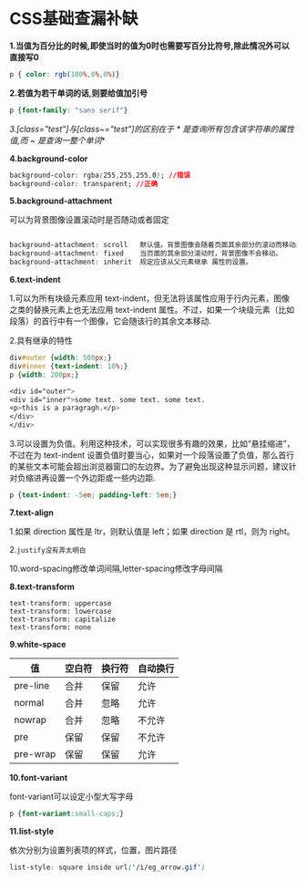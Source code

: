 # CSS基础查漏补缺

**1.当值为百分比的时候,即使当时的值为0时也需要写百分比符号,除此情况外可以直接写0** 

```CSS
p { color: rgb(100%,0%,0%)}
```



**2.若值为若干单词的话,则要给值加引号**

```CSS
p {font-family: "sans serif"}
```



**3.[class*="test"]与[class~="test"]的区别在于 * 是查询所有包含该字符串的属性值,而 ~ 是查询一整个单词**

**4.background-color**

```css
background-color: rgba(255,255,255,0); //错误
background-color: transparent; //正确
```

**5.background-attachment**

可以为背景图像设置滚动时是否随动或者固定

```CSS

background-attachment: scroll	默认值。背景图像会随着页面其余部分的滚动而移动。
background-attachment: fixed	当页面的其余部分滚动时，背景图像不会移动。
background-attachment: inherit	规定应该从父元素继承 属性的设置。
```

**6.text-indent**

1.可以为所有块级元素应用 text-indent，但无法将该属性应用于行内元素，图像之类的替换元素上也无法应用 text-indent 属性。不过，如果一个块级元素（比如段落）的首行中有一个图像，它会随该行的其余文本移动.

2.具有继承的特性

```CSS
div#outer {width: 500px;}
div#inner {text-indent: 10%;}
p {width: 200px;}

<div id="outer">
<div id="inner">some text. some text. some text.
<p>this is a paragragh.</p>
</div>
</div>
```

3.可以设置为负值。利用这种技术，可以实现很多有趣的效果，比如“悬挂缩进”，不过在为 text-indent 设置负值时要当心，如果对一个段落设置了负值，那么首行的某些文本可能会超出浏览器窗口的左边界。为了避免出现这种显示问题，建议针对负缩进再设置一个外边距或一些内边距.

```CSS
p {text-indent: -5em; padding-left: 5em;}
```



**7.text-align**

1.如果 direction 属性是 ltr，则默认值是 left；如果 direction 是 rtl，则为 right。

2.`justify没有弄太明白`

10.word-spacing修改单词间隔,letter-spacing修改字母间隔

**8.text-transform**

```
text-transform: uppercase
text-transform: lowercase
text-transform: capitalize
text-transform: none
```

**9.white-space**

| 值        | 空白符  | 换行符  | 自动换行 |
| -------- | ---- | ---- | ---- |
| pre-line | 合并   | 保留   | 允许   |
| normal   | 合并   | 忽略   | 允许   |
| nowrap   | 合并   | 忽略   | 不允许  |
| pre      | 保留   | 保留   | 不允许  |
| pre-wrap | 保留   | 保留   | 允许   |

**10.font-variant**

font-variant可以设定小型大写字母

```CSS
p {font-variant:small-caps;}
```

**11.list-style**

依次分别为设置列表项的样式，位置，图片路径

```CSS
list-style: square inside url('/i/eg_arrow.gif')
```